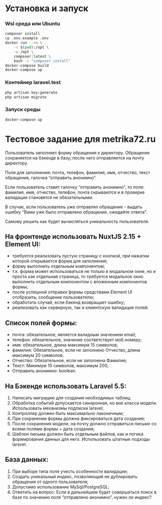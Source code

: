# Установка и запуск

### Wsl среда или Ubuntu
```sh
composer install
cp .env.example .env
docker run --rm \
    -v $(pwd):/opt \
    -w /opt \
    composer:latest \
    bash -c "composer install"
docker-compose build
docker-compose up
```

### Контейнер laravel.test
```sh
php artisan key:generate
php artisan migrate
```

### Запуск среды
```sh
docker-compose up
```

# Тестовое задание для metrika72.ru

Пользователь заполняет форму обращения к директору. Обращение сохраняется на бэкенде в базу, после чего отправляется на почту директору.

Поля для заполнения: почта, телефон, фамилия, имя, отчество, текст обращения, галочка “отправить анонимно”.

Если пользователь ставит галочку “отправить анонимно”, то поля: фамилия, имя, отчество, телефон, почта скрываются и в проверке валидации становятся не обязательными.

В случае, если пользователь уже отправлял обращение - выдать ошибку “Вами уже было отправлено обращение, ожидайте ответа”.

Самому решить как будет вычисляться уникальность пользователя.

## На фронтенде использовать NuxtJS 2.15 + Element UI:
 - требуется реализовать пустую страницу с кнопкой, при нажатии которой
открывается форма для заполнения;
 - форму выполнить отдельным компонентом;
 - т.к. форма может использоваться не только в модальном окне, но и просто как
отдельная страница, то требуется модальное окно выполнить отдельным
компонентом с вложенным компонентов формы;
 - после успешной отправки формы средствами Element UI отобразить;
сообщение пользователю;
 - обработать случай, если бэкенд возвращает ошибку;
 - реализовать как серверную, так и клиентскую валидация полей.

## Список полей формы:
 - почта: обязательное, является валидным значением email;
 - телефон: обязательное, значение соответствует моб.номеру;
 - имя: обязательное, длина максимум 15 символов;
 - фамилия: Обязательное, если не заполнено Отчество, длина максимум 20 символов;
 - Отчество: Обязательное, если не заполнена Фамилия;
 - Текст: Минимум 10 символов, максимум 200;
 - Отправить анонимно: boolean.

## На Бэкенде использовать Laravel 5.5:
1) Написать миграцию для создания необходимых таблиц;
2) Обработка событий допускается синхронная, но вне класса модели. Использовать механизмы подписки laravel;
3) Контроллер должен быть максимально лаконичным;
4) При сохранении формы должна фиксироваться дата создания;
5) После сохранения модели, на почту должно отправиться письмо со всеми полями формы + дата создания;
6) Шаблон письма должен быть отдельным файлов, как и логика формирования данных для него. Использовать штатные подходы laravel.

## База данных:
1) При выборе типа поля учесть особенности валидации;
2) Создать уникальный индекс, позволяющий не дублировать обращения от
одного пользователя;
3) Допустимо использование MySql/PostgreSQL;
4) Ответить на вопрос: Если в дальнейшем будет совершаться поиск в базе по
значению поля “отправлено анонимно”, нужен ли индекс?

